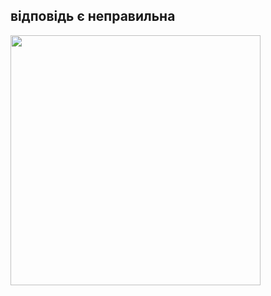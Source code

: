  <html>
   <head>
<style type="text/css">
  
  </style>
   </head>
  <heder>
   <p><h2>відповідь є неправильна </h2></p>
  </heder>
   <body>
 <img src="https://w7.pngwing.com/pngs/623/1/png-transparent-red-cross-cancel-cancelled-cancellation-symbol-icon-sign.png"with="400px" height="400px"/>
   </body>
</html>
